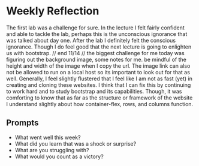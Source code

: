 # Weekly Reflection
The first lab was a challenge for sure. In the lecture I felt fairly confident and able to tackle the lab, perhaps this is the unconscious ignorance that was talked about day one. After the lab I definitely felt the conscious ignorance. Though I do feel good that the next lecture is going to enlighten us with bootstrap. // end 11/14 // the biggest challenge for me today was figuring out the background image, some notes for me. be mindful of the height and width of the image when I copy the url. The image link can also not be allowed to run on a local host so its important to look out for that as well.  Generally, I feel slightly flustered that I feel like I am not as fast (yet) in creating and cloning these websites. I think that I can fix this by continuing to work hard and to study bootstrap and its capabilities. Though, it was comforting to know that as far as the structure or framework of the website I understand slightly about how container-flex, rows, and columns function.

## Prompts
- What went well this week?
- What did you learn that was a shock or surprise?
- What are you struggling with?
- What would you count as a victory?
